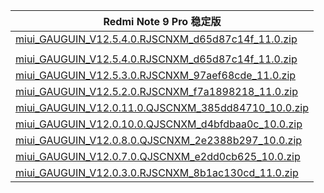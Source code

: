 | Redmi Note 9 Pro  稳定版    |
| ---- |
| [miui_GAUGUIN_V12.5.4.0.RJSCNXM_d65d87c14f_11.0.zip](https://hugeota.d.miui.com/V12.5.4.0.RJSCNXM/miui_GAUGUIN_V12.5.4.0.RJSCNXM_d65d87c14f_11.0.zip)    |
| []()    |
| [miui_GAUGUIN_V12.5.4.0.RJSCNXM_d65d87c14f_11.0.zip](https://hugeota.d.miui.com/V12.5.4.0.RJSCNXM/miui_GAUGUIN_V12.5.4.0.RJSCNXM_d65d87c14f_11.0.zip)    |
| [miui_GAUGUIN_V12.5.3.0.RJSCNXM_97aef68cde_11.0.zip](https://hugeota.d.miui.com/V12.5.3.0.RJSCNXM/miui_GAUGUIN_V12.5.3.0.RJSCNXM_97aef68cde_11.0.zip)    |
| [miui_GAUGUIN_V12.5.2.0.RJSCNXM_f7a1898218_11.0.zip](https://hugeota.d.miui.com/V12.5.2.0.RJSCNXM/miui_GAUGUIN_V12.5.2.0.RJSCNXM_f7a1898218_11.0.zip)    |
| [miui_GAUGUIN_V12.0.11.0.QJSCNXM_385dd84710_10.0.zip](https://hugeota.d.miui.com/V12.0.11.0.QJSCNXM/miui_GAUGUIN_V12.0.11.0.QJSCNXM_385dd84710_10.0.zip)    |
| [miui_GAUGUIN_V12.0.10.0.QJSCNXM_d4bfdbaa0c_10.0.zip](https://hugeota.d.miui.com/V12.0.10.0.QJSCNXM/miui_GAUGUIN_V12.0.10.0.QJSCNXM_d4bfdbaa0c_10.0.zip)    |
| [miui_GAUGUIN_V12.0.8.0.QJSCNXM_2e2388b297_10.0.zip](https://hugeota.d.miui.com/V12.0.8.0.QJSCNXM/miui_GAUGUIN_V12.0.8.0.QJSCNXM_2e2388b297_10.0.zip)    |
| [miui_GAUGUIN_V12.0.7.0.QJSCNXM_e2dd0cb625_10.0.zip](https://hugeota.d.miui.com/V12.0.7.0.QJSCNXM/miui_GAUGUIN_V12.0.7.0.QJSCNXM_e2dd0cb625_10.0.zip)    |
| [miui_GAUGUIN_V12.0.3.0.RJSCNXM_8b1ac130cd_11.0.zip](https://hugeota.d.miui.com/V12.0.3.0.RJSCNXM/miui_GAUGUIN_V12.0.3.0.RJSCNXM_8b1ac130cd_11.0.zip)    |
